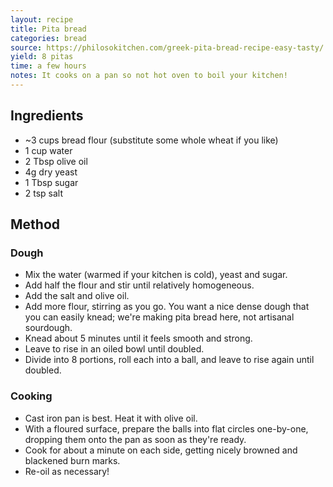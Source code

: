 ```yaml
---
layout: recipe
title: Pita bread
categories: bread
source: https://philosokitchen.com/greek-pita-bread-recipe-easy-tasty/
yield: 8 pitas
time: a few hours
notes: It cooks on a pan so not hot oven to boil your kitchen!
---
```


## Ingredients
- ~3 cups bread flour (substitute some whole wheat if you like)
- 1 cup water
- 2 Tbsp olive oil
- 4g dry yeast
- 1 Tbsp sugar
- 2 tsp salt

## Method
### Dough
- Mix the water (warmed if your kitchen is cold), yeast and sugar.
- Add half the flour and stir until relatively homogeneous.
- Add the salt and olive oil.
- Add more flour, stirring as you go. You want a nice dense dough that you can easily knead; we're making pita bread here, not artisanal sourdough.
- Knead about 5 minutes until it feels smooth and strong.
- Leave to rise in an oiled bowl until doubled.
- Divide into 8 portions, roll each into a ball, and leave to rise again until doubled.

### Cooking
- Cast iron pan is best. Heat it with olive oil.
- With a floured surface, prepare the balls into flat circles one-by-one, dropping them onto the pan as soon as they're ready.
- Cook for about a minute on each side, getting nicely browned and blackened burn marks.
- Re-oil as necessary!
